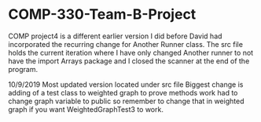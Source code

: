 # COMP-330-Team-B-Project
COMP project4 is a different earlier version I did before David had incorporated the recurring change for Another Runner class.
The src file holds the current iteration where I have only changed Another runner to not have the import Arrays package and I closed the scanner 
at the end of the program.

10/9/2019
Most updated version located under src file
Biggest change is adding of a test class to weighted graph to prove methods work
had to change graph variable to public so remember to change that in weighted graph if you want WeightedGraphTest3 to work.
